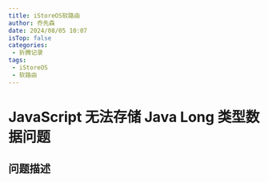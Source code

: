 ```yaml
---
title: iStoreOS软路由
author: 乔先森
date: 2024/08/05 10:07
isTop: false
categories:
 - 折腾记录
tags:
 - iStoreOS
 - 软路由
---
```


# JavaScript 无法存储 Java Long 类型数据问题

## 问题描述

